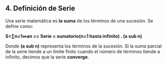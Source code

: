 
## 4. Definición de Serie

Una serie matemática es **la suma** de los términos de una sucesión. Se define como:

**S=∑n=1∞an == Serie = sumatorio(n=1 hasta infinito) . (a sub n)**

Donde **(a sub n)**​ representa los términos de la sucesión. 
Si la suma parcial de la serie tiende a un límite finito cuando el número de términos tiende a infinito, decimos que la serie **converge**.
